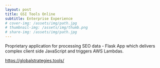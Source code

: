 ```yaml
---
layout: post
title: GSI Tools Online
subtitle: Enterprise Experience
# cover-img: /assets/img/path.jpg
# thumbnail-img: /assets/img/thumb.png
# share-img: /assets/img/path.jpg
---
```


Proprietary application for processing SEO data - Flask App which delivers complex client side JavaScript and triggers AWS Lambdas.

https://globalstrategies.tools/